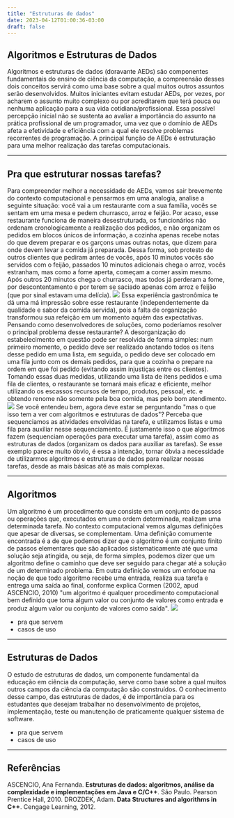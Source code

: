 ```yaml
---
title: "Estruturas de dados"
date: 2023-04-12T01:00:36-03:00
draft: false
---
```


## Algoritmos e Estruturas de Dados
Algoritmos e estruturas de dados (doravante AEDs) são componentes fundamentais do ensino de ciência da computação, a compreensão desses dois conceitos servirá como uma base sobre a qual muitos outros assuntos serão desenvolvidos. Muitos iniciantes evitam estudar AEDs, por vezes, por acharem o assunto muito complexo ou por acreditarem que terá pouca ou nenhuma aplicação para a sua vida cotidiana/profissional. Essa possível percepção inicial não se sustenta ao avaliar a importância do assunto na prática profissional de um programador, uma vez que o domínio de AEDs afeta a efetividade e eficiência com a qual ele resolve problemas recorrentes de programação. A principal função de AEDs é estruturação para uma melhor realização das tarefas computacionais.
***
## Pra que estruturar nossas tarefas?
Para compreender melhor a necessidade de AEDs, vamos sair brevemente do contexto computacional e pensarmos em uma analogia, analise a seguinte situação: você vai a um restaurante com a sua família, vocês se sentam em uma mesa e pedem churrasco, arroz e feijão. Por acaso, esse restaurante funciona de maneira desestruturada, os funcionários não ordenam cronologicamente a realização dos pedidos, e não organizam os pedidos em blocos únicos de informação, a cozinha apenas recebe notas do que devem preparar e os garçons umas outras notas, que dizem para onde devem levar a comida já preparada. Dessa forma, sob protesto de outros clientes que pediram antes de vocês, após 10 minutos vocês são servidos com o feijão, passados 10 minutos adicionais chega o arroz, vocês estranham, mas como a fome aperta, começam a comer assim mesmo. Após outros 20 minutos chega o churrasco, mas todos já perderam a fome, por descontentamento e por terem se saciado apenas com arroz e feijão (que por sinal estavam uma delícia).
![](https://github.com/doYourCode/algoritmos_e_estruturas_de_dados/blob/main/wiki/img/pedidos_exemplo_rest_intro_001.png?raw=true)
Essa experiência gastronômica te dá uma má impressão sobre esse restaurante (independentemente da qualidade e sabor da comida servida), pois a falta de organização transformou sua refeição em um momento aquém das expectativas. Pensando como desenvolvedores de soluções, como poderíamos resolver o principal problema desse restaurante? A desorganização do estabelecimento em questão pode ser resolvida de forma simples: num primeiro momento, o pedido deve ser realizado anotando todos os itens desse pedido em uma lista, em seguida, o pedido deve ser colocado em uma fila junto com os demais pedidos, para que a cozinha o prepare na ordem em que foi pedido (evitando assim injustiças entre os clientes). Tomando essas duas medidas, utilizando uma lista de itens pedidos e uma fila de clientes, o restaurante se tornará mais eficaz e eficiente, melhor utilizando os escassos recursos de tempo, produtos, pessoal, etc. e obtendo renome não somente pela boa comida, mas pelo bom atendimento.
![](https://github.com/doYourCode/algoritmos_e_estruturas_de_dados/blob/main/wiki/img/pedidos_exemplo_rest_intro_002.png?raw=true)
Se você entendeu bem, agora deve estar se perguntando "mas o que isso tem a ver com algoritmos e estruturas de dados"? Perceba que sequenciamos as atividades envolvidas na tarefa, e utilizamos listas e uma fila para auxiliar nesse sequenciamento. É justamente isso o que algoritmos fazem (sequenciam  operações para executar uma tarefa), assim como as estruturas de dados (organizam os dados para auxiliar as tarefas). Se esse exemplo parece muito óbvio, é essa a intenção, tornar óbvia a necessidade de utilizarmos algoritmos e estruturas de dados para realizar nossas tarefas, desde as mais básicas até as mais complexas.
***
## Algoritmos
Um algoritmo é um procedimento que consiste em um conjunto de passos ou operações que, executados em uma ordem determinada, realizam uma determinada tarefa. No contexto computacional vemos algumas definições que apesar de diversas, se complementam. Uma definição comumente encontrada é a de que podemos dizer que o algoritmo é um conjunto finito de passos elementares que são aplicados sistematicamente até que uma solução seja atingida, ou seja, de forma simples, podemos dizer que um algoritmo define o caminho que deve ser seguido para chegar até a solução de um determinado problema. Em outra definição vemos um enfoque na noção de que todo algoritmo recebe uma entrada, realiza sua tarefa e entrega uma saída ao final, conforme explica Cormen (2002, apud ASCENCIO, 2010) "um algoritmo é qualquer procedimento computacional bem definido que toma algum valor ou conjunto de valores como entrada e produz algum valor ou conjunto de valores como saída".
![](https://github.com/doYourCode/algoritmos_e_estruturas_de_dados/blob/main/wiki/img/algoritmo_def_intro.png?raw=true)
* pra que servem
* casos de uso
***
## Estruturas de Dados
O estudo de estruturas de dados, um componente fundamental da educação em ciência da computação, serve como base sobre a qual muitos outros campos da ciência da computação são construídos. O conhecimento desse campo, das estruturas de dados, é de importância para os estudantes que desejam trabalhar no desenvolvimento de projetos, implementação, teste ou manutenção de praticamente qualquer sistema de software.
* pra que servem
* casos de uso
***
## Referências
ASCENCIO, Ana Fernanda. **Estruturas de dados: algoritmos, análise da complexidade e implementações em Java e C/C++**. São Paulo. Pearson Prentice Hall, 2010.
DROZDEK, Adam. **Data Structures and algorithms in C++**. Cengage Learning, 2012.

